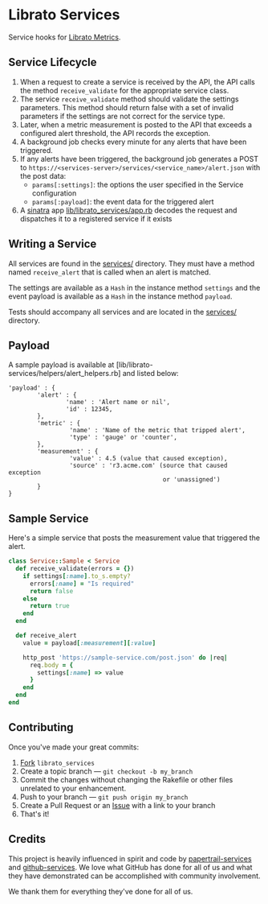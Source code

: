 Librato Services
================

Service hooks for [Librato Metrics](https://metrics.librato.com).

Service Lifecycle
-----------------

1. When a request to create a service is received by the API, the
   API calls the method `receive_validate` for the appropriate
   service class.
1. The service `receive_validate` method should validate the settings
   parameters. This method should return false with a set of invalid
   parameters if the settings are not correct for the service type.
1. Later, when a metric measurement is posted to the API that exceeds a
   configured alert threshold, the API records the exception.
1. A background job checks every minute for any alerts that have been
   triggered.
1. If any alerts have been triggered, the background job generates a
   POST to
   `https://<services-server>/services/<service_name>/alert.json` with
   the post data:
   - `params[:settings]`: the options the user specified in the Service configuration
   - `params[:payload]`: the event data for the triggered alert
1. A [sinatra][] app [lib/librato_services/app.rb][] decodes the request
   and dispatches it to a registered service if it exists

Writing a Service
-----------------

All services are found in the [services/][] directory. They must have a method
named `receive_alert` that is called when an alert is matched.

The settings are available as a `Hash` in the instance method `settings` and
the event payload is available as a `Hash` in the instance method `payload`.

Tests should accompany all services and are located in the [services/][]
directory.

Payload
-------

A sample payload is available at
[lib/librato-services/helpers/alert_helpers.rb] and listed below:

```
'payload' : {
        'alert' : {
                'name' : 'Alert name or nil',
                'id' : 12345,
        },
        'metric' : {
                 'name' : 'Name of the metric that tripped alert',
                 'type' : 'gauge' or 'counter',
        },
        'measurement' : {
                 'value' : 4.5 (value that caused exception),
                 'source' : 'r3.acme.com' (source that caused exception
                                           or 'unassigned')
        }
}
```

Sample Service
--------------

Here's a simple service that posts the measurement value that
triggered the alert.

```ruby
class Service::Sample < Service
  def receive_validate(errors = {})
    if settings[:name].to_s.empty?
      errors[:name] = "Is required"
      return false
    else
      return true
    end
  end

  def receive_alert
    value = payload[:measurement][:value]

    http_post 'https://sample-service.com/post.json' do |req|
      req.body = {
        settings[:name] => value
      }
    end
  end
end
```

Contributing
------------

Once you've made your great commits:

1. [Fork][fk] `librato_services`
2. Create a topic branch — `git checkout -b my_branch`
3. Commit the changes without changing the Rakefile or other files unrelated to your enhancement.
4. Push to your branch — `git push origin my_branch`
5. Create a Pull Request or an [Issue][is] with a link to your branch
6. That's it!


Credits
-------

This project is heavily influenced in spirit and code by
[papertrail-services][] and [github-services][].
We love what GitHub has done for all of us and what they have demonstrated
can be accomplished with community involvement.

We thank them for everything they've done for all of us.

[lib/librato_services/app.rb]: https://github.com/librato/librato-services/blob/master/lib/librato_services/app.rb
[services/]: https://github.com/librato/librato-services/tree/master/services
[test/]: https://github.com/librato/librato-services/tree/master/test
[github-services]: https://github.com/github/github-services/
[papertrail-services]: https://github.com/papertrail/papertrail-services/
[sinatra]: http://www.sinatrarb.com/
[fk]: http://help.github.com/forking/
[is]: https://github.com/librato/librato_services/issues/
[Librato]: http://librato.com/
